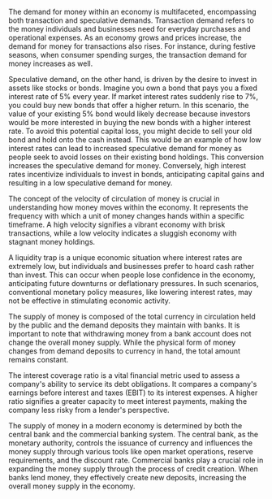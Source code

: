 The demand for money within an economy is multifaceted, encompassing both transaction and speculative demands. Transaction demand refers to the money individuals and businesses need for everyday purchases and operational expenses. As an economy grows and prices increase, the demand for money for transactions also rises. For instance, during festive seasons, when consumer spending surges, the transaction demand for money increases as well.

Speculative demand, on the other hand, is driven by the desire to invest in assets like stocks or bonds. Imagine you own a bond that pays you a fixed interest rate of 5% every year. If market interest rates suddenly rise to 7%, you could buy new bonds that offer a higher return. In this scenario, the value of your existing 5% bond would likely decrease because investors would be more interested in buying the new bonds with a higher interest rate. To avoid this potential capital loss, you might decide to sell your old bond and hold onto the cash instead. This would be an example of how low interest rates can lead to increased speculative demand for money as people seek to avoid losses on their existing bond holdings. This conversion increases the speculative demand for money. Conversely, high interest rates incentivize individuals to invest in bonds, anticipating capital gains and resulting in a low speculative demand for money.

The concept of the velocity of circulation of money is crucial in understanding how money moves within the economy. It represents the frequency with which a unit of money changes hands within a specific timeframe. A high velocity signifies a vibrant economy with brisk transactions, while a low velocity indicates a sluggish economy with stagnant money holdings.

A liquidity trap is a unique economic situation where interest rates are extremely low, but individuals and businesses prefer to hoard cash rather than invest. This can occur when people lose confidence in the economy, anticipating future downturns or deflationary pressures. In such scenarios, conventional monetary policy measures, like lowering interest rates, may not be effective in stimulating economic activity.

The supply of money is composed of the total currency in circulation held by the public and the demand deposits they maintain with banks. It is important to note that withdrawing money from a bank account does not change the overall money supply. While the physical form of money changes from demand deposits to currency in hand, the total amount remains constant.

The interest coverage ratio is a vital financial metric used to assess a company's ability to service its debt obligations. It compares a company's earnings before interest and taxes (EBIT) to its interest expenses. A higher ratio signifies a greater capacity to meet interest payments, making the company less risky from a lender's perspective.

The supply of money in a modern economy is determined by both the central bank and the commercial banking system. The central bank, as the monetary authority, controls the issuance of currency and influences the money supply through various tools like open market operations, reserve requirements, and the discount rate. Commercial banks play a crucial role in expanding the money supply through the process of credit creation. When banks lend money, they effectively create new deposits, increasing the overall money supply in the economy.